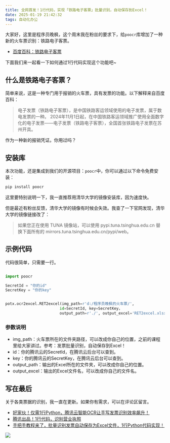 ```yaml
---
title: 全网首发！1行代码，实现「铁路电子客票」批量识别，自动保存到Excel！
date: 2025-01-19 21:42:32
tags: 自动化办公
---
```


大家好，这里是程序员晚枫，这个周末我在粉丝的要求下，给``poocr``库增加了一种新的火车票识别：铁路电子客票。

- [百度百科：铁路电子客票](https://baike.baidu.com/item/%E7%94%B5%E5%AD%90%E5%8F%91%E7%A5%A8%EF%BC%88%E9%93%81%E8%B7%AF%E7%94%B5%E5%AD%90%E5%AE%A2%E7%A5%A8%EF%BC%89/65013126)

下面我们来一起看一下如何通过1行代码实现这个功能吧~

## 什么是铁路电子客票？

简单来说，这是一种专门用于报销的火车票，具有发票的功能。以下解释来自百度百科：

> 电子发票（铁路电子客票），是中国铁路客运领域使用的电子发票，属于数电发票的一种。
> 2024年11月1日起，在中国铁路客运领域推广使用全面数字化的电子发票——电子发票（铁路电子客票），全国首张铁路电子发票在苏州开具。


作为一种新的报销凭证。你用过吗？



## 安装库

本次功能，还是集成到我们的开源项目：``poocr``中，你可以通过以下命令免费安装：

```python
pip install poocr 

```


这里要特别说明一下，我一直推荐用清华大学的镜像安装库，因为速度快。

但是最近有粉丝反馈，清华大学的镜像有时候会失效。我查了一下官网发现，清华大学的镜像链接改了：

> 如果您正在使用 TUNA 镜像站，可以使用 pypi.tuna.tsinghua.edu.cn 替换下面所有的 mirrors.tuna.tsinghua.edu.cn/pypi/web。


## 示例代码

代码很简单，只需要一行。

```python

import poocr

SecretId = "你的id"
SecretKey = "你的key"


potx.ocr2excel.RET2excel(img_path=r'd:/程序员晚枫的火车票/', 
                        id=SecretId, key=SecretKey，
                        output_path=r'./', output_excel='RET2excel.xlsx')

```

### 参数说明

- img_path：火车票所在的文件夹路径，可以改成你自己的位置，之前的课程里给大家讲过。参考：发票批量识别，自动保存到Excel！
- id：你的腾讯云的SecretId，在腾讯云后台可以查到。
- key：你的腾讯云的SecretKey，在腾讯云后台可以查到。
- output_path：输出的Excel所在的文件夹，可以改成你自己的位置。
- output_excel：输出的Excel文件名，可以改成你自己的文件名。

## 写在最后

关于各类票据的识别，我一直在更新。如果你有需求，可以在评论区留言。


- [好家伙！仅需1行Python，腾讯云智能OCR让手写发票识别效率飙升！](https://cloud.tencent.com/developer/article/2479388)
- [腾讯出品！1行代码，识别营业执照](https://cloud.tencent.com/developer/article/2436227)
- [手把手教程来了，批量识别发票自动保存为Excel文件，1行Python代码实现！](https://cloud.tencent.com/developer/article/2424251)


![](https://python-office-1300615378.cos.ap-chongqing.myqcloud.com/ads/gzh/sub-py.jpg)






